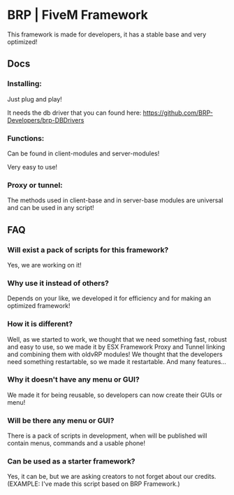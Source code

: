 # BRP | FiveM Framework

This framework is made for developers, it has a stable base and very optimized!

## Docs

### Installing:

Just plug and play!

It needs the db driver that you can found here:
https://github.com/BRP-Developers/brp-DBDrivers

### Functions:

Can be found in client-modules and server-modules!

Very easy to use!

### Proxy or tunnel:

The methods used in client-base and in server-base modules are universal and can be used in any script!

## FAQ

### Will exist a pack of scripts for this framework?

Yes, we are working on it!

### Why use it instead of others?

Depends on your like, we developed it for efficiency and for making an optimized framework!

### How it is different?

Well, as we started to work, we thought that we need something fast, robust and easy to use, so we made it by ESX Framework Proxy and Tunnel linking and combining them with oldvRP modules! 
We thought that the developers need something restartable, so we made it restartable.
And many features...

### Why it doesn't have any menu or GUI?

We made it for being reusable, so developers can now create their GUIs or menu!

### Will be there any menu or GUI?

There is a pack of scripts in development, when will be published will contain menus, commands and a usable phone!

### Can be used as a starter framework?

Yes, it can be, but we are asking creators to not forget about our credits.
(EXAMPLE: I've made this script based on BRP Framework.)
